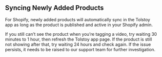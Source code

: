 ## Syncing Newly Added Products

For Shopify, newly added products will automatically sync in the Tolstoy app as long as the product is published and active in your Shopify admin.

If you still can’t see the product when you’re tagging a video, try waiting 30 minutes to 1 hour, then refresh the Tolstoy app page. If the product is still not showing after that, try waiting 24 hours and check again. If the issue persists, it needs to be raised to our support team for further investigation.
